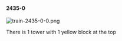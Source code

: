 #### 2435-0
![train-2435-0-0.png](https://github.com/lil-lab/nlvr/raw/master/nlvr/train/images/56/train-2435-0-0.png "train-2435-0-0.png")

There is 1 tower with 1 yellow block at the top